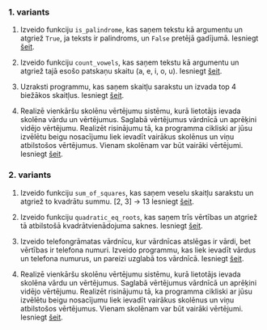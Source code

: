 ### 1. variants

1. Izveido funkciju `is_palindrome`, kas saņem tekstu kā argumentu un atgriež `True`, ja teksts ir palindroms, un `False` pretējā gadījumā. Iesniegt [šeit](https://evaluauto.com/4e335b4e-0a82-413a-a413-d200364fda47).

2. Izveido funkciju `count_vowels`, kas saņem tekstu kā argumentu un atgriež tajā esošo patskaņu skaitu (a, e, i, o, u). Iesniegt [šeit](https://evaluauto.com/0e93b1d3-b7e9-4686-9211-f24da935057b).

3. Uzraksti programmu, kas saņem skaitļu sarakstu un izvada top 4 biežākos skaitļus. Iesniegt [šeit](https://evaluauto.com/2cb4c755-9915-498c-91af-97cf4e39ad68).

4. Realizē vienkāršu skolēnu vērtējumu sistēmu, kurā lietotājs ievada skolēna vārdu un vērtējumus. Saglabā vērtējumus vārdnīcā un aprēķini vidējo vērtējumu. Realizēt risinājumu tā, ka programma cikliski ar jūsu izvēlētu beigu nosacījumu liek ievadīt vairākus skolēnus un viņu atbilstošos vērtējumus. Vienam skolēnam var būt vairāki vērtējumi. Iesniegt [šeit](https://evaluauto.com/7bec872f-3626-4b01-9402-279c7c2d541c).

### 2. variants

1. Izveido funkciju `sum_of_squares`, kas saņem veselu skaitļu sarakstu un atgriež to kvadrātu summu. [2, 3] -> 13 Iesniegt [šeit](https://evaluauto.com/69c79757-92f8-41c3-b48d-1fea226b4ba9).

2. Izveido funkciju `quadratic_eq_roots`, kas saņem trīs vērtības un atgriež tā atbilstošā kvadrātvienādojuma saknes. Iesniegt [šeit](https://evaluauto.com/86432d5e-c160-49ef-9996-1dbf9dd4fd7f).

3. Izveido telefongrāmatas vārdnīcu, kur vārdnīcas atslēgas ir vārdi, bet vērtības ir telefona numuri. Izveido programmu, kas liek ievadīt vārdus un telefona numurus, un pareizi uzglabā tos vārdnīcā. Iesniegt [šeit](https://evaluauto.com/8477ccad-6d0e-4ff8-a7b1-6a8e2408fe99).

4. Realizē vienkāršu skolēnu vērtējumu sistēmu, kurā lietotājs ievada skolēna vārdu un vērtējumus. Saglabā vērtējumus vārdnīcā un aprēķini vidējo vērtējumu. Realizēt risinājumu tā, ka programma cikliski ar jūsu izvēlētu beigu nosacījumu liek ievadīt vairākus skolēnus un viņu atbilstošos vērtējumus. Vienam skolēnam var būt vairāki vērtējumi. Iesniegt [šeit](https://evaluauto.com/7bec872f-3626-4b01-9402-279c7c2d541c).

